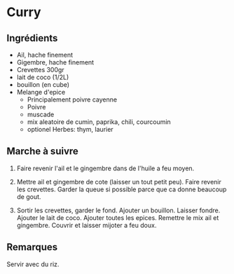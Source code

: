 Curry
=====

Ingrédients
-----------

* Ail, hache finement
* Gigembre, hache finement
* Crevettes 300gr
* lait de coco (1/2L)
* bouillon (en cube)
* Melange d'epice
  * Principalement poivre cayenne
  * Poivre
  * muscade
  * mix aleatoire de cumin, paprika, chili, courcoumin
  * optionel Herbes: thym, laurier

Marche à suivre
---------------

1. Faire revenir l'ail et le gingembre dans de l'huile a feu moyen.

2. Mettre ail et gingembre de cote (laisser un tout petit peu). Faire revenir
   les crevettes. Garder la queue si possible parce que ca donne beaucoup de
gout.

3. Sortir les crevettes, garder le fond. Ajouter un bouillon. Laisser fondre.
   Ajouter le lait de coco. Ajouter toutes les epices. Remettre le mix ail et
   gingembre. Couvrir et laisser mijoter a feu doux.


Remarques
---------

Servir avec du riz.
